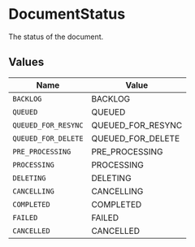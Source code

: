 # DocumentStatus

The status of the document.


## Values

| Name                | Value               |
| ------------------- | ------------------- |
| `BACKLOG`           | BACKLOG             |
| `QUEUED`            | QUEUED              |
| `QUEUED_FOR_RESYNC` | QUEUED_FOR_RESYNC   |
| `QUEUED_FOR_DELETE` | QUEUED_FOR_DELETE   |
| `PRE_PROCESSING`    | PRE_PROCESSING      |
| `PROCESSING`        | PROCESSING          |
| `DELETING`          | DELETING            |
| `CANCELLING`        | CANCELLING          |
| `COMPLETED`         | COMPLETED           |
| `FAILED`            | FAILED              |
| `CANCELLED`         | CANCELLED           |